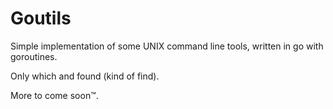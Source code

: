 # Goutils

Simple implementation of some UNIX command line tools, written in go with goroutines.

Only which and found (kind of find).

More to come soon™.
